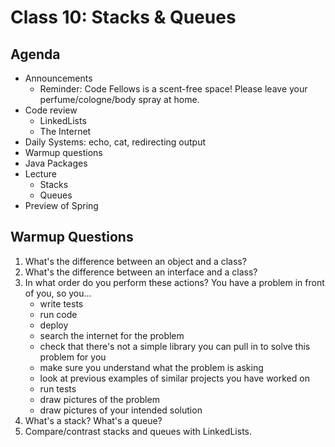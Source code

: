 # Class 10: Stacks & Queues

## Agenda

- Announcements
    - Reminder: Code Fellows is a scent-free space! Please leave your perfume/cologne/body spray at home.
- Code review
    - LinkedLists
    - The Internet
- Daily Systems: echo, cat, redirecting output
- Warmup questions
- Java Packages
- Lecture
    - Stacks
    - Queues
- Preview of Spring

## Warmup Questions

1. What's the difference between an object and a class?
2. What's the difference between an interface and a class?
3. In what order do you perform these actions? You have a problem in front of you, so you...
    - write tests
    - run code
    - deploy
    - search the internet for the problem
    - check that there's not a simple library you can pull in to solve this problem for you
    - make sure you understand what the problem is asking
    - look at previous examples of similar projects you have worked on
    - run tests
    - draw pictures of the problem
    - draw pictures of your intended solution
4. What's a stack? What's a queue?
5. Compare/contrast stacks and queues with LinkedLists.
